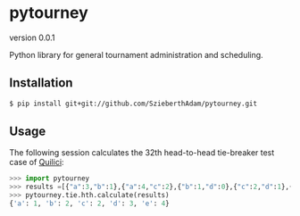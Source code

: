 pytourney
=========

version 0.0.1

Python library for general tournament administration and scheduling.


Installation
------------

```bash
$ pip install git+git://github.com/SzieberthAdam/pytourney.git
```

Usage
-----

The following session calculates the 32th head-to-head tie-breaker test case of [Quilici](https://www.quickscores.com/Orgs/Head-To-Head_Tie-Breaker.pdf):

```python
>>> import pytourney
>>> results =[{"a":3,"b":1},{"a":4,"c":2},{"b":1,"d":0},{"c":2,"d":1},{"d":3,"e":1},{"c":2,"e":0}]
>>> pytourney.tie.hth.calculate(results)
{'a': 1, 'b': 2, 'c': 2, 'd': 3, 'e': 4}
```